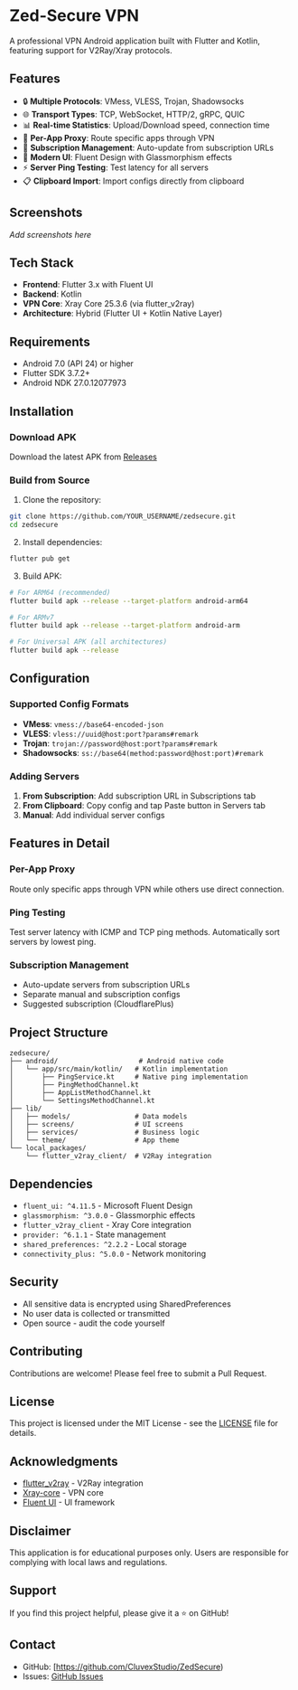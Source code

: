 # Zed-Secure VPN

A professional VPN Android application built with Flutter and Kotlin, featuring support for V2Ray/Xray protocols.

## Features

- 🔒 **Multiple Protocols**: VMess, VLESS, Trojan, Shadowsocks
- 🌐 **Transport Types**: TCP, WebSocket, HTTP/2, gRPC, QUIC
- 📊 **Real-time Statistics**: Upload/Download speed, connection time
- 🎯 **Per-App Proxy**: Route specific apps through VPN
- 🔄 **Subscription Management**: Auto-update from subscription URLs
- 📱 **Modern UI**: Fluent Design with Glassmorphism effects
- ⚡ **Server Ping Testing**: Test latency for all servers
- 📋 **Clipboard Import**: Import configs directly from clipboard

## Screenshots

_Add screenshots here_

## Tech Stack

- **Frontend**: Flutter 3.x with Fluent UI
- **Backend**: Kotlin
- **VPN Core**: Xray Core 25.3.6 (via flutter_v2ray)
- **Architecture**: Hybrid (Flutter UI + Kotlin Native Layer)

## Requirements

- Android 7.0 (API 24) or higher
- Flutter SDK 3.7.2+
- Android NDK 27.0.12077973

## Installation

### Download APK

Download the latest APK from [Releases](https://github.com/YOUR_USERNAME/zedsecure/releases)

### Build from Source

1. Clone the repository:
```bash
git clone https://github.com/YOUR_USERNAME/zedsecure.git
cd zedsecure
```

2. Install dependencies:
```bash
flutter pub get
```

3. Build APK:
```bash
# For ARM64 (recommended)
flutter build apk --release --target-platform android-arm64

# For ARMv7
flutter build apk --release --target-platform android-arm

# For Universal APK (all architectures)
flutter build apk --release
```

## Configuration

### Supported Config Formats

- **VMess**: `vmess://base64-encoded-json`
- **VLESS**: `vless://uuid@host:port?params#remark`
- **Trojan**: `trojan://password@host:port?params#remark`
- **Shadowsocks**: `ss://base64(method:password@host:port)#remark`

### Adding Servers

1. **From Subscription**: Add subscription URL in Subscriptions tab
2. **From Clipboard**: Copy config and tap Paste button in Servers tab
3. **Manual**: Add individual server configs

## Features in Detail

### Per-App Proxy
Route only specific apps through VPN while others use direct connection.

### Ping Testing
Test server latency with ICMP and TCP ping methods. Automatically sort servers by lowest ping.

### Subscription Management
- Auto-update servers from subscription URLs
- Separate manual and subscription configs
- Suggested subscription (CloudflarePlus)

## Project Structure

```
zedsecure/
├── android/                    # Android native code
│   └── app/src/main/kotlin/   # Kotlin implementation
│       ├── PingService.kt     # Native ping implementation
│       ├── PingMethodChannel.kt
│       ├── AppListMethodChannel.kt
│       └── SettingsMethodChannel.kt
├── lib/
│   ├── models/                # Data models
│   ├── screens/               # UI screens
│   ├── services/              # Business logic
│   └── theme/                 # App theme
└── local_packages/
    └── flutter_v2ray_client/  # V2Ray integration
```

## Dependencies

- `fluent_ui: ^4.11.5` - Microsoft Fluent Design
- `glassmorphism: ^3.0.0` - Glassmorphic effects
- `flutter_v2ray_client` - Xray Core integration
- `provider: ^6.1.1` - State management
- `shared_preferences: ^2.2.2` - Local storage
- `connectivity_plus: ^5.0.0` - Network monitoring

## Security

- All sensitive data is encrypted using SharedPreferences
- No user data is collected or transmitted
- Open source - audit the code yourself

## Contributing

Contributions are welcome! Please feel free to submit a Pull Request.

## License

This project is licensed under the MIT License - see the [LICENSE](LICENSE) file for details.

## Acknowledgments

- [flutter_v2ray](https://pub.dev/packages/flutter_v2ray) - V2Ray integration
- [Xray-core](https://github.com/XTLS/Xray-core) - VPN core
- [Fluent UI](https://pub.dev/packages/fluent_ui) - UI framework

## Disclaimer

This application is for educational purposes only. Users are responsible for complying with local laws and regulations.

## Support

If you find this project helpful, please give it a ⭐ on GitHub!

## Contact

- GitHub: [https://github.com/CluvexStudio/ZedSecure)
- Issues: [GitHub Issues](https://github.com/CluvexStudio/ZedSecure/issues)
